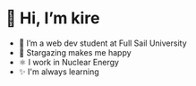 # 👋 Hi, I’m kire
- 🌱 I’m a web dev student at Full Sail University
- 🔭 Stargazing makes me happy
- ⚛️ I work in Nuclear Energy
- ✨ I'm always learning

<!---
PollinaKire-FS/PollinaKire-FS is a ✨ special ✨ repository because its `README.md` (this file) appears on your GitHub profile.
You can click the Preview link to take a look at your changes.
--->
